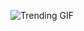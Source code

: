 ![Trending GIF](https://media0.giphy.com/media/v1.Y2lkPThiYjIxNzcyYWFyaDh4NWplOThiYWFlZG02MHg4dmlidTF2cmo3MDJvYWthazQ3MCZlcD12MV9naWZzX3NlYXJjaCZjdD1n/2jMtpIi8mhE8ctiMtK/giphy.gif)
